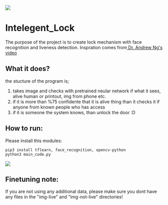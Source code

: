 
![](http://cdn.nextgov.com/media/img/upload/2017/04/14/041417cyberprotectionNG.jpg)


# Intelegent_Lock
The purpose of the project is to create lock mechanism with face recognition and liveness detection. Inspration comes from[ Dr. Andrew Ng's video](https://www.youtube.com/watch?v=wr4rx0Spihs)

## What it does?

the stucture of the program is; 

1. takes image and checks with pretrained neular network if what it sees, alive human or printout, img from phone etc. 
2. if it is more than %75 confidente that it is alive thing than it checks it if anyone from known people who has access 
3. if it is someone the system knows, than unlock the door :D 

## How to run:

Please install this modules:

```
pip3 install tflearn, face_recognition, opencv-python
python3 main_code.py
```

![](https://github.com/AhmetHamzaEmra/Intelegent_Lock/blob/master/a.gif)



## Finetuning note:

If you are not using any additional data, please make sure you dont have any files in the "img-live" and "img-not-live" directories! 
